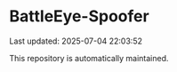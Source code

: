 # BattleEye-Spoofer

Last updated: 2025-07-04 22:03:52

This repository is automatically maintained.
